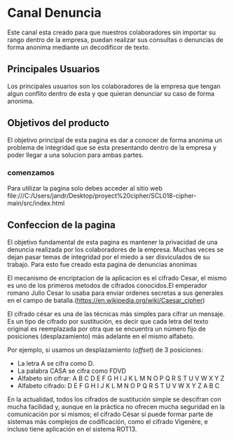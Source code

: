 # Canal Denuncia
Este canal esta creado para que nuestros colaboradores sin importar
su rango dentro de la empresa, puedan realizar sus consultas o
denuncias de forma anonima mediante un decodificor de texto.

## Principales Usuarios

Los principales usuarios son los colaboradores de la empresa que tengan algun conflito dentro de esta y que quieran denunciar su caso de forma anonima.

## Objetivos del producto

El objetivo principal de esta pagina es dar a conocer de forma anonima un problema de integridad que se esta presentando dentro de la empresa y poder llegar a una solucion para ambas partes.

### comenzamos
 Para utilizar la pagina solo debes  acceder al sitio web file:///C:/Users/jandr/Desktop/proyect%20cipher/SCL018-cipher-main/src/index.html

## Confeccion de la pagina

El objetivo fundamental de esta pagina es mantener la privacidad de una denuncia realizada por los colaboradores de la empresa. Muchas veces se dejan pasar temas de integridad por el miedo a ser disviculados de su trabajo. Para esto fue creado esta pagina de denuncias anonimas

El mecanismo de encriptacion de la aplicacion es el cifrado Cesar, el mismo es uno de los primeros metodos de cifrados conocidos.El emperador romano Julio Cesar lo usaba para enviar ordenes secretas a sus generales en el campo de batalla.(https://en.wikipedia.org/wiki/Caesar_cipher)


El cifrado césar es una de las técnicas más simples para cifrar un mensaje. Es
un tipo de cifrado por sustitución, es decir que cada letra del texto original
es reemplazada por otra que se encuentra un número fijo de posiciones
(desplazamiento) más adelante en el mismo alfabeto.

Por ejemplo, si usamos un desplazamiento (_offset_) de 3 posiciones:

* La letra A se cifra como D.
* La palabra CASA se cifra como FDVD
* Alfabeto sin cifrar: A B C D E F G H I J K L M N O P Q R S T U V W X Y Z
* Alfabeto cifrado: D E F G H I J K L M N O P Q R S T U V W X Y Z A B C

En la actualidad, todos los cifrados de sustitución simple se descifran con
mucha facilidad y, aunque en la práctica no ofrecen mucha seguridad en la
comunicación por sí mismos; el cifrado César sí puede formar parte de sistemas
más complejos de codificación, como el cifrado Vigenère, e incluso tiene
aplicación en el sistema ROT13.



